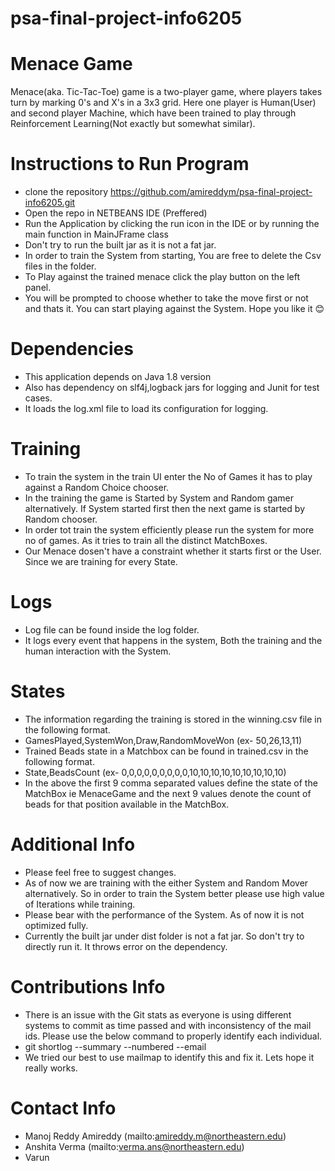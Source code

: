 # psa-final-project-info6205

# Menace Game
Menace(aka. Tic-Tac-Toe) game is a two-player game, where players takes turn by marking 0's and X's in a 3x3 grid. Here one player is Human(User) and second player Machine, which have been trained to play through Reinforcement Learning(Not exactly but somewhat similar).

# Instructions to Run Program
* clone the repository https://github.com/amireddym/psa-final-project-info6205.git
* Open the repo in NETBEANS IDE (Preffered)
* Run the Application by clicking the run icon in the IDE or by running the main function in MainJFrame class
* Don't try to run the built jar as it is not a fat jar.
* In order to train the System from starting, You are free to delete the Csv files in the folder.
* To Play against the trained menace click the play button on the left panel.
* You will be prompted to choose whether to take the move first or not and thats it. You can start playing against the System. Hope you like it :blush:

# Dependencies
* This application depends on Java 1.8 version
* Also has dependency on slf4j,logback jars for logging and Junit for test cases.
* It loads the log.xml file to load its configuration for logging.

# Training
* To train the system in the train UI enter the No of Games it has to play against a Random Choice chooser.
* In the training the game is Started by System and Random gamer alternatively. If System started first then the next game is started by Random chooser.
* In order tot train the system efficiently please run the system for more no of games. As it tries to train all the distinct MatchBoxes.
* Our Menace dosen't have a constraint whether it starts first or the User. Since we are training for every State.
# Logs 
* Log file can be found inside the log folder.
* It logs every event that happens in the system, Both the training and the human interaction with the System.

# States
* The information regarding the training is stored in the winning.csv file in the following format.
* GamesPlayed,SystemWon,Draw,RandomMoveWon (ex- 50,26,13,11)
* Trained Beads state in a Matchbox can be found in trained.csv in the following format.
* State,BeadsCount (ex- 0,0,0,0,0,0,0,0,0,10,10,10,10,10,10,10,10,10)
* In the above the first 9 comma separated values define the state of the MatchBox ie MenaceGame and the next 9 values denote the count of beads for that position available in the MatchBox.
  
# Additional Info
* Please feel free to suggest changes.
* As of now we are training with the either System and Random Mover alternatively. So in order to train the System better please use high value of Iterations while training.
* Please bear with the performance of the System. As of now it is not optimized fully.
* Currently the built jar under dist folder is not a fat jar. So don't try to directly run it. It throws error on the dependency.

# Contributions Info
* There is an issue with the Git stats as everyone is using different systems to commit as time passed and with inconsistency of the mail ids. Please use the below command to properly identify each individual.
* git shortlog --summary --numbered --email
* We tried our best to use mailmap to identify this and fix it. Lets hope it really works.
# Contact Info
* Manoj Reddy Amireddy (mailto:amireddy.m@northeastern.edu)
* Anshita Verma (mailto:verma.ans@northeastern.edu)
* Varun